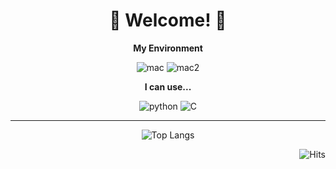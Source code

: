 <div align="center">

# 🤗 Welcome! 🤗

**My Environment**

![mac](https://img.shields.io/badge/Apple%20Silicon-333333?style=flat&logo=apple)
![mac2](https://img.shields.io/badge/Apple%20Intel-333444?style=flat&logo=apple)

**I can use...**

![python](https://img.shields.io/badge/Python-3776AB.svg?&style=plastic&logo=Python&logoColor=white)
![C](https://img.shields.io/badge/C-000000?style=plastic&logo=C&logoColor=white)

---

![Top Langs](https://github-readme-stats.vercel.app/api/top-langs/?username=minj-ae&layout=compact&theme=github_dark)

</div>
<div align="end">

![Hits](https://hits.seeyoufarm.com/api/count/incr/badge.svg?url=https%3A%2F%2Fgithub.com%2Fminj-ae&count_bg=%23831212&title_bg=%23555555&icon=&icon_color=%23660000&title=Hits&edge_flat=false)

</div>

